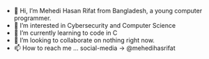 - 👋 Hi, I’m Mehedi Hasan Rifat from Bangladesh, a young computer programmer.
- 👀 I’m interested in Cybersecurity and Computer Science
- 🌱 I’m currently learning to code in C
- 💞️ I’m looking to collaborate on nothing right now.
- 📫 How to reach me ... social-media -> @mehedihasrifat

<!---
mehedihasrifat/mehedihasrifat is a ✨ special ✨ repository because its `README.md` (this file) appears on your GitHub profile.
You can click the Preview link to take a look at your changes.
--->
